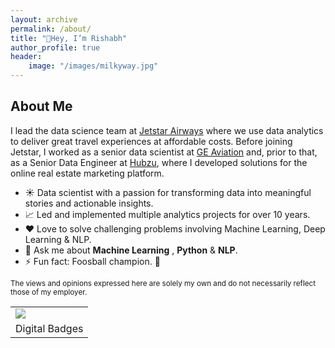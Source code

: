 ```yaml
---
layout: archive
permalink: /about/
title: "👋Hey, I’m Rishabh"
author_profile: true
header:
    image: "/images/milkyway.jpg"
---
```




## About Me

I lead the data science team at [Jetstar Airways](https://www.jetstar.com/) where we use data analytics to deliver great travel experiences at affordable costs.
Before joining Jetstar, I worked as a senior data scientist at [GE Aviation](https://www.geaerospace.com/) and, prior to that, as a Senior Data Engineer at [Hubzu](www.hubzu.com), where I developed solutions for the online real estate marketing platform.

- ☀️ Data scientist with a passion for transforming data into meaningful stories and actionable insights.
- 📈 Led and implemented multiple analytics projects for over 10 years.
- ❤️ Love to solve challenging problems involving Machine Learning, Deep Learning & NLP.
- 💬 Ask me about **Machine Learning** , **Python** & **NLP**.
- ⚡ Fun fact: Foosball champion. 🥇


<sub>The views and opinions expressed here are solely my own and do not necessarily reflect those of my employer.</sub>

<table style="width:100%">
    <tr>
        <td><a href="https://api.accredible.com/v1/frontend/credential_website_embed_image/certificate/56233548"><img src="https://api.accredible.com/v1/frontend/credential_website_embed_image/badge/56233548"></a></td>
        <td><div data-iframe-width="150" data-iframe-height="270" data-share-badge-id="0695ea01-1bc9-433a-a52e-55f3ab446308" data-share-badge-host="https://www.credly.com"></div><script type="text/javascript" async src="//cdn.credly.com/assets/utilities/embed.js"></script></td>
      <td><div data-iframe-width="150" data-iframe-height="270" data-share-badge-id="3f3b81fd-87d4-4810-b409-0b243471ab0e" data-share-badge-host="https://www.credly.com"></div><script type="text/javascript" async src="//cdn.credly.com/assets/utilities/embed.js"></script></td>
      <td><div data-iframe-width="150" data-iframe-height="270" data-share-badge-id="a0613ad2-0630-4303-9cab-7b050440d3d8" data-share-badge-host="https://www.credly.com"></div><script type="text/javascript" async src="//cdn.credly.com/assets/utilities/embed.js"></script></td>
    </tr>
    <tr>
        <td colspan="4"><center>Digital Badges</center></td>
    </tr>
</table>


